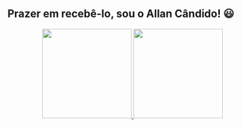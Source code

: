 ## Prazer em recebê-lo, sou o Allan Cândido! 😃

<div align="center">
  <a href="https://github.com/AllanCandido">
  <img height="180em" src="https://github-readme-stats.vercel.app/api?username=AllanCandido&show_icons=true&theme=chartreuse-dark&include_all_commits=true&count_private=true"/>
  <img height="180em" src="https://github-readme-stats.vercel.app/api/top-langs/?username=AllanCandido&layout=compact&langs_count=7&theme=chartreuse-dark"/>
</div>
